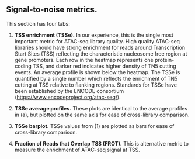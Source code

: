 ## Signal-to-noise metrics. 
This section has four tabs:

1. **TSS enrichment (TSSe).** In our experience, this is the single most important metric for ATAC-seq library quality. High quality ATAC-seq libraries should have strong enrichment for reads around Transcription Start Sites (TSS) reflecting the characteristic nucleosome free region at gene promoters. Each row in the heatmap represents one protein-coding TSS, and darker red indicates higher density of TN5 cutting events. An average profile is shown below the heatmap. The TSSe is quantified by a single number which reflects the enrichment of TN5 cutting at TSS relative to flanking regions. Standards for TSSe have been established by the ENCODE consortium (https://www.encodeproject.org/atac-seq/). 

2. **TSSe average profiles.**  These plots are identical to the average profiles in (a), but plotted on the same axis for ease of cross-library comparison.

3. **TSSe barplot.** TSSe values from (1) are plotted as bars for ease of cross-library comparison.

4. **Fraction of Reads that Overlap TSS (FROT).** This is alternative metric to measure the enrichment of ATAC-seq signal at TSS. 
